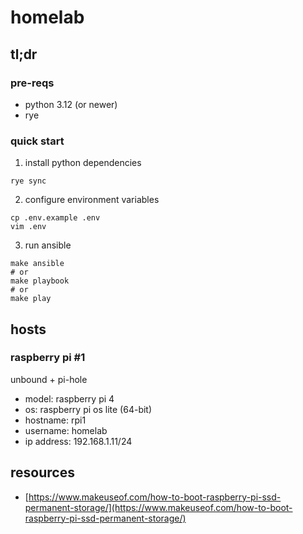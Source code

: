 # homelab

## tl;dr

### pre-reqs

-   python 3.12 (or newer)
-   rye

### quick start

1. install python dependencies

```shell
rye sync
```

2. configure environment variables

```shell
cp .env.example .env
vim .env
```

3. run ansible

```shell
make ansible
# or
make playbook
# or
make play
```

## hosts

### raspberry pi #1

unbound + pi-hole

-   model: raspberry pi 4
-   os: raspberry pi os lite (64-bit)
-   hostname: rpi1
-   username: homelab
-   ip address: 192.168.1.11/24

## resources

-   [https://www.makeuseof.com/how-to-boot-raspberry-pi-ssd-permanent-storage/](https://www.makeuseof.com/how-to-boot-raspberry-pi-ssd-permanent-storage/)
